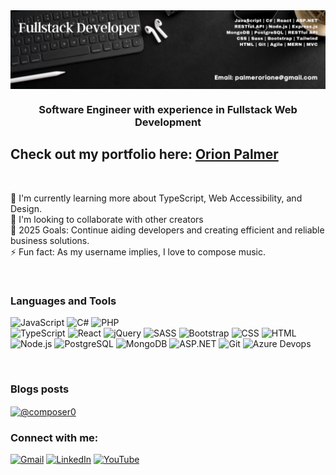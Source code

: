 <img align="center" alt="HTML5" width="1000px" src="Fullstack Developer (2).png" style="padding-right:10px;" />
<h3 align="center">Software Engineer with experience in Fullstack Web Development</h3>

<div align=flex-start >

## Check out my portfolio here: [Orion Palmer](https://www.orionpalmer.com)
 
 <br>
 
 🌱 I'm currently learning more about TypeScript, Web Accessibility, and Design.
 <br>
 👯 I'm looking to collaborate with other creators
 <br>
 💬 2025 Goals: Continue aiding developers and creating efficient and reliable business solutions.
 <br>
 ⚡ Fun fact: As my username implies, I love to compose music.

<br />

### Languages and Tools
![JavaScript](https://img.shields.io/badge/-javascript-F7DF1E?&style=for-the-badge&logo=javascript&logoColor=black) 
![C#](https://img.shields.io/badge/-C_Sharp-purple?style=for-the-badge&logo=CSharp)
![PHP](https://img.shields.io/badge/-php-B12F12?style=for-the-badge&logo=php)
<br>
![TypeScript](https://img.shields.io/badge/-typescript-ac123b?&style=for-the-badge&logo=typescript&logoColor=black)
![React](https://img.shields.io/badge/-ReactJS-grey?&style=for-the-badge&logo=react&logoColor=61DAFB) 
![jQuery](https://img.shields.io/badge/-jQuery-navy?style=for-the-badge&logo=jQuery) 
![SASS](https://img.shields.io/badge/Sass-CC6699?style=for-the-badge&logo=sass&logoColor=white) 
![Bootstrap](https://img.shields.io/badge/-Bootstrap-purple?style=for-the-badge&logo=Bootstrap)
![CSS](https://img.shields.io/badge/-css3-1572B6?&style=for-the-badge&logo=css3&logoColor=white) 
![HTML](https://img.shields.io/badge/HTML5-E34F26?style=for-the-badge&logo=html5&logoColor=white) 
 <br>
 ![Node.js](https://img.shields.io/badge/Node.js-339933?style=for-the-badge&logo=nodedotjs&logoColor=white) 
 ![PostgreSQL](https://img.shields.io/badge/PostgreSQL-000000?style=for-the-badge&logo=express&logoColor=white) 
 ![MongoDB](https://img.shields.io/badge/-Mongo_DB-brightgreen?style=for-the-badge&logo=MongoDB)
 ![ASP.NET](https://img.shields.io/badge/-ASP.NET-blue?style=for-the-badge&logo=ASPNET)
 ![Git](https://img.shields.io/badge/-Git-F05032?&style=for-the-badge&logo=git&logoColor=white) 
 ![Azure Devops](https://img.shields.io/badge/azure-devops?style-for-the-badge&logo=Azure-Devops&logoColor=white)

<br />

### Blogs posts
<!-- BLOG-POST-LIST:START -->
<a href="https://orionpalmer.hashnode.dev/" target="blank"><img align="center" src="https://avatars2.githubusercontent.com/u/16342708?s=400&v=4" alt="@composer0" height="50" width="50" /></a>
 

<!-- BLOG-POST-LIST:END -->
 
 ### Connect with me:

[![Gmail](https://img.shields.io/badge/Gmail-D14836?style=for-the-badge&logo=gmail&logoColor=white)](mailto:palmerorione@gmail.com) [![LinkedIn](https://img.shields.io/badge/linkedin-%230077B5.svg?style=for-the-badge&logo=linkedin&logoColor=white)](https://www.linkedin.com/in/orion-palmer) [![YouTube](https://img.shields.io/badge/-YouTube-red?&style=for-the-badge&logo=youtube&logoColor=white)](https://www.youtube.com/channel/UC1PLqeZnOUcLVteRSYwk1WQ)

<br />
<br />

[portfolio]: https://www.orionpalmer.com
[linkedin]: https://www.linkedin.com/in/orionpalmer
[youtube]: https://www.youtube.com/channel/UC1PLqeZnOUcLVteRSYwk1WQ
[hashnode]: https://orionpalmer.hashnode.dev/
